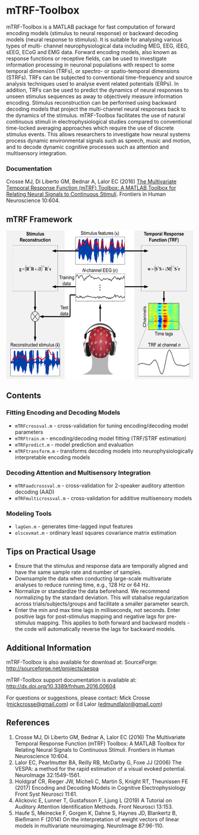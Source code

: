 # mTRF-Toolbox
mTRF-Toolbox is a MATLAB package for fast computation of forward encoding
models (stimulus to neural response) or backward decoding models (neural
response to stimulus). It is suitable for analysing various types of multi-
channel neurophysiological data including MEG, EEG, iEEG, sEEG, ECoG and 
EMG data. Forward encoding models, also known as response functions or 
receptive fields, can be used to investigate information processing in 
neuronal populations with respect to some temporal dimension (TRFs), or 
spectro- or spatio-temporal dimensions (STRFs). TRFs can be subjected to 
conventional time-frequency and source analysis techniques used to analyse
event related potentials (ERPs). In addition, TRFs can be used to predict
the dynamics of neural responses to unseen stimulus sequences as away to 
objectively measure information encoding. Stimulus reconstruction can be 
performed using backward decoding models that project the multi-channel 
neural responses back to the dynamics of the stimulus. mTRF-Toolbox 
facilitates the use of natural continuous stimuli in electrophysiological 
studies compared to conventional time-locked averaging approaches which 
require the use of discrete stimulus events. This allows researchers to 
investigate how neural systems process dynamic environmental signals such 
as speech, music and motion, and to decode dynamic cognitive processes such
as attention and multisensory integration.

### Documentation
Crosse MJ, Di Liberto GM, Bednar A, Lalor EC (2016) [The Multivariate Temporal Response Function (mTRF) Toolbox: A MATLAB Toolbox for Relating Neural Signals to Continuous Stimuli](http://mickcrosse.com/assets/pubs/Crosse_etal_FrontHumNeurosci_2016.pdf). Frontiers in Human Neuroscience 10:604.

## mTRF Framework
<img src="doc/mTRF-Toolbox.png" width="600" height="400">

## Contents
### Fitting Encoding and Decoding Models
* `mTRFcrossval.m` - cross-validation for tuning encoding/decoding model parameters
* `mTRFtrain.m` - encoding/decoding model fitting (TRF/STRF estimation)
* `mTRFpredict.m` - model prediction and evaluation
* `mTRFtransform.m` - transforms decoding models into neurophysiologically interpretable encoding models
 
### Decoding Attention and Multisensory Integration
* `mTRFaadcrossval.m` - cross-validation for 2-speaker auditory attention decoding (AAD) 
* `mTRFmulticrossval.m` - cross-validation for additive multisensory models

### Modeling Tools
* `lagGen.m` - generates time-lagged input features
* `olscovmat.m` - ordinary least squares covariance matrix estimation

## Tips on Practical Usage
* Ensure that the stimulus and response data are temporally aligned and 
  have the same sample rate and number of samples.
* Downsample the data when conducting large-scale multivariate analyses
  to reduce running time, e.g., 128 Hz or 64 Hz.
* Normalize or standardize the data beforehand. We recommend normalizing 
  by the standard deviation. This will stabalise regularization across 
  trials/subjects/groups and facilitate a smaller parameter search.
* Enter the min and max time lags in milliseconds, not seconds. Enter 
  positive lags for post-stimulus mapping and negative lags for pre-
  stimulus mapping. This applies to both forward and backward models - 
  the code will automatically reverse the lags for backward models.

## Additional Information
mTRF-Toolbox is also available for download at:
SourceForge: http://sourceforge.net/projects/aespa

mTRF-Toolbox support documentation is available at:
http://dx.doi.org/10.3389/fnhum.2016.00604

For questions or suggestions, please contact:
Mick Crosse (mickcrosse@gmail.com) or Ed Lalor (edmundlalor@gmail.com)

## References
1. Crosse MJ, Di Liberto GM, Bednar A, Lalor EC (2016) The Multivariate Temporal Response Function (mTRF) Toolbox: A MATLAB Toolbox for Relating Neural Signals to Continuous Stimuli. Frontiers in Human Neuroscience 10:604.
2. Lalor EC, Pearlmutter BA, Reilly RB, McDarby G, Foxe JJ (2006) The VESPA: a method for the rapid estimation of a visual evoked potential. NeuroImage 32:1549-1561.
3. Holdgraf CR, Rieger JW, Micheli C, Martin S, Knight RT, Theunissen FE (2017) Encoding and Decoding Models in Cognitive Electrophysiology Front Syst Neurosci 11:61.
4. Alickovic E, Lunner T, Gustafsson F, Ljung L (2019) A Tutorial on Auditory Attention Identification Methods. Front Neurosci 13:153.
5. Haufe S, Meinecke F, Gorgen K, Dahne S, Haynes JD, Blankertz B, Bießmann F (2014) On the interpretation of weight vectors of linear models in multivariate neuroimaging. NeuroImage 87:96-110.
